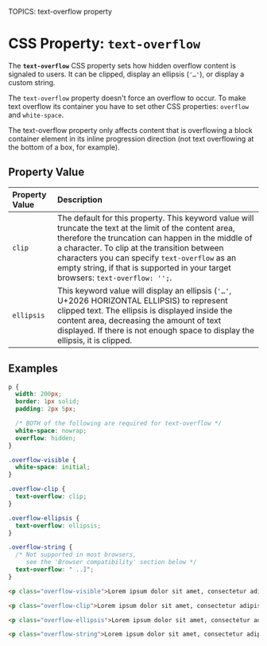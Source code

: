 TOPICS: text-overflow property

# CSS Property: `text-overflow`

The **`text-overflow`** CSS property sets how hidden overflow content is signaled to users. It can
be clipped, display an ellipsis (`'…'`), or display a custom string.

The `text-overflow` property doesn't force an overflow to occur. To make text overflow its container
you have to set other CSS properties: `overflow` and `white-space`.

The text-overflow property only affects content that is overflowing a block container element in
its inline progression direction (not text overflowing at the bottom of a box, for example).

## Property Value

| Property Value | Description |
| :--- | :--- |
| `clip` | The default for this property. This keyword value will truncate the text at the limit of the content area, therefore the truncation can happen in the middle of a character. To clip at the transition between characters you can specify `text-overflow` as an empty string, if that is supported in your target browsers: `text-overflow: '';`. |
| `ellipsis` | This keyword value will display an ellipsis (`'…'`, U+2026 HORIZONTAL ELLIPSIS) to represent clipped text. The ellipsis is displayed inside the content area, decreasing the amount of text displayed. If there is not enough space to display the ellipsis, it is clipped. |

## Examples

```css
p {
  width: 200px;
  border: 1px solid;
  padding: 2px 5px;

  /* BOTH of the following are required for text-overflow */
  white-space: nowrap;
  overflow: hidden;
}

.overflow-visible {
  white-space: initial;
}

.overflow-clip {
  text-overflow: clip;
}

.overflow-ellipsis {
  text-overflow: ellipsis;
}

.overflow-string {
  /* Not supported in most browsers,
     see the 'Browser compatibility' section below */
  text-overflow: " ..]";
}
```

```html
<p class="overflow-visible">Lorem ipsum dolor sit amet, consectetur adipisicing elit.</p>

<p class="overflow-clip">Lorem ipsum dolor sit amet, consectetur adipisicing elit.</p>

<p class="overflow-ellipsis">Lorem ipsum dolor sit amet, consectetur adipisicing elit.</p>

<p class="overflow-string">Lorem ipsum dolor sit amet, consectetur adipisicing elit.</p>
```
